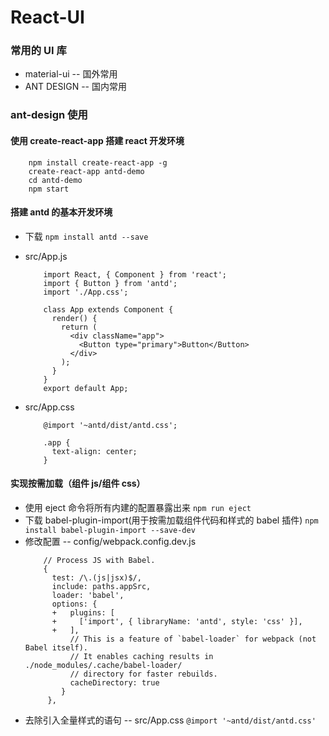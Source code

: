 # React-UI
### 常用的 UI 库
- material-ui -- 国外常用
- ANT DESIGN -- 国内常用

### ant-design 使用
#### 使用 create-react-app 搭建 react 开发环境
```
	npm install create-react-app -g
	create-react-app antd-demo
	cd antd-demo
	npm start
```

#### 搭建 antd 的基本开发环境
- 下载
	`npm install antd --save`
- src/App.js
	```
		import React, { Component } from 'react';
	    import { Button } from 'antd';
	    import './App.css';
	    
	    class App extends Component {
	      render() {
	        return (
	          <div className="app">
	            <Button type="primary">Button</Button>
	          </div>
	        );
	      }
	    }
    	export default App;
	```

- src/App.css
	```
		@import '~antd/dist/antd.css';
	    
	    .app {
	      text-align: center;
	    }
	```

#### 实现按需加载（组件 js/组件 css）
- 使用 eject 命令将所有内建的配置暴露出来
	`npm run eject`
- 下载 babel-plugin-import(用于按需加载组件代码和样式的 babel 插件)
	`npm install babel-plugin-import --save-dev`
- 修改配置 -- config/webpack.config.dev.js
	```
		// Process JS with Babel.
	    {
	      test: /\.(js|jsx)$/,
	      include: paths.appSrc,
	      loader: 'babel',
	      options: {
          +   plugins: [
          +     ['import', { libraryName: 'antd', style: 'css' }],
          +   ],
              // This is a feature of `babel-loader` for webpack (not Babel itself).
              // It enables caching results in ./node_modules/.cache/babel-loader/
              // directory for faster rebuilds.
              cacheDirectory: true
            }
		 },
	```
- 去除引入全量样式的语句 -- src/App.css
	`@import '~antd/dist/antd.css'` 
